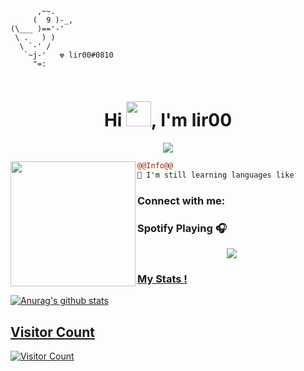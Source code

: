 ```
      ,~~.
     (  9 )-_,
(\___ )=='-'
 \ .   ) )
  \ `-' /
   `~j-'   ☢ lir00#0810
     "=:
                                                          
```

<h1 align="center">Hi <img src="https://user-images.githubusercontent.com/66147422/150655515-88af3f9e-18a7-46f6-b8de-0d2f3c4caa35.gif" width="40px" />, I'm lir00</h1>

<p align="center">
  <img src="https://readme-typing-svg.herokuapp.com/?center=true&vCenter=true&color=016EEA&width=500&lines=Welcome+|lir00.eu" />
</p>


<img align="left" height="200" src="https://media.giphy.com/media/ao9DUiTKH60XS/giphy.gif"/>

```diff
@@Info@@
🚀 I'm still learning languages like

```

### Connect with me:

### Spotify Playing 🎧
<p align="center">
  <a href="">
    <img src="https://cdn.discordapp.com/attachments/922063441345257492/1030200119154462800/2643408-200.png(https://github.com/kittinan/spotify-github-profile">


### My Stats !
![Anurag's github stats](https://github-readme-stats.vercel.app/api?username=s00kin&count_private=true&show_icons=true?theme=buefy)


## Visitor Count
![Visitor Count](https://profile-counter.glitch.me/s00kin/count.svg)

<br />

